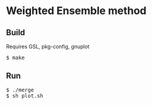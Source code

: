 <h1>Weighted Ensemble method</h1>

<h2>Build</h2>

Requires GSL, pkg-config, gnuplot
<pre>
$ make
</pre>

<h2>Run</h2>

<pre>
$ ./merge
$ sh plot.sh
</pre>

